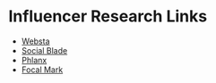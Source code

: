 # Influencer Research Links
* [Websta](https://websta.me/)
* [Social Blade](https://socialblade.com/)
* [Phlanx](http://phlanx.com/)
* [Focal Mark](https://focalmark.com/)
